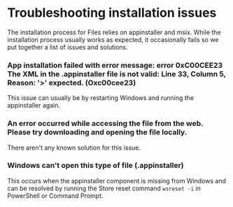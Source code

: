# Troubleshooting installation issues

The installation process for Files relies on appinstaller and msix. While the installation process usually works as expected, it occasionally fails so we put together a list of issues and solutions.

### App installation failed with error message: error 0xC00CEE23 The XML in the .appinstaller file is not valid: Line 33, Column 5, Reason: '>' expected. (Oxc00cee23)
This issue can usually be  by restarting Windows and running the appinstaller again.

### An error occurred while accessing the file from the web. Please try downloading and opening the file locally.
There aren't any known solution for this issue.

### Windows can't open this type of file (.appinstaller)
This occurs when the appinstaller component is missing from Windows and can be resolved by running the Store reset command `wsreset -i` in PowerShell or Command Prompt.
